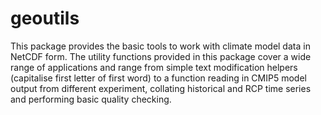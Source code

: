 geoutils
=============
  
This package provides the basic tools to work with climate model data in NetCDF form. The utility functions provided in this package cover a wide range of applications and range from simple text modification helpers (capitalise first letter of first word) to a function reading in CMIP5 model output from different experiment, collating historical and RCP time series and performing basic quality checking.

